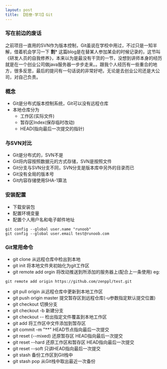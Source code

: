 ```yaml
---
layout: post
title: 【拾叁·学习】Git
---
```


### 写在前边的废话

之前项目一直用的SVN作为版本控制，Git虽说在学校中用过，不过只是一知半解，借着机会学习一下
**********割***********
这篇blog是在替某人参加某会的时候记录的，这节叫《研发人员的自我修养》，本来以为是最没有干货的一节，没想到讲师本身的经历就是在一个创业公司做java服务器一步步走来。。跟我个人经历有一些重合的地方，很多反思，最后的提问有一句话说的非常好吧，无论是去创业公司还是大公司，对自己负责。

### 概念

- Git是分布式版本控制系统，Git可以没有远程仓库
- 本地仓库分为
    - 工作区(实际文件)
    - 暂存区Index(保存临时改动)
    - HEAD(指向最后一次提交的指针)

### 与SVN对比

- Git是分布式的，SVN不是
- Git将内容按照数据元的方式存储，SVN是按照文件
- Git分支与SVN分支不同，SVN分支是版本库中另外的目录而已
- Git没有全局的版本号
- Git内容存储使用SHA-1算法

### 安装配置
- 下载安装包
- 配置环境变量
- 配置个人用户名和电子邮件地址

```
git config --global user.name "runoob"
git config --global user.email test@runoob.com

```

### Git常用命令

- git clone 从远程仓库中检出到本地
- git init 将本地文件夹初始化为git工作区
- git remote add orgin <servername> 将改动推送到所添加的服务器上(配合上一条使用)
eg:
```
git remote add origin https://github.com/zenppl/test.git
```
- git pull origin <branch> 从远程仓库中更新到本地工作区
- git push origin master 提交暂存区到远程仓库(-u参数指定默认提交位置)
- git checkout <branch> 切换分支
- git checkout -b <branch> 新建分支
- git checkout -- <filename> 检出指定文件覆盖到本地工作区
- git add <filename>将工作区中文件添加到暂存区
- git commit -m "**" HEAD节点指向最后一次提交
- git reset (--mixed) 还原暂存区 HEAD指向最后一次提交
- git reset --hard 还原工作区和暂存区 HEAD指向最后一次提交
- git reset --soft 只讲HEAD指向最后一次提交
- git stash 备份工作区到Git栈中
- git stash pop 从Git栈中取出最近一次备份


